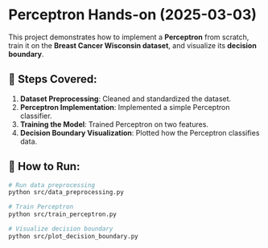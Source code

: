 # Perceptron Hands-on (2025-03-03)

This project demonstrates how to implement a **Perceptron** from scratch, train it on the **Breast Cancer Wisconsin dataset**, and visualize its **decision boundary**.

## 📌 Steps Covered:
1. **Dataset Preprocessing**: Cleaned and standardized the dataset.
2. **Perceptron Implementation**: Implemented a simple Perceptron classifier.
3. **Training the Model**: Trained Perceptron on two features.
4. **Decision Boundary Visualization**: Plotted how the Perceptron classifies data.

## 🚀 How to Run:
```sh
# Run data preprocessing
python src/data_preprocessing.py

# Train Perceptron
python src/train_perceptron.py

# Visualize decision boundary
python src/plot_decision_boundary.py
